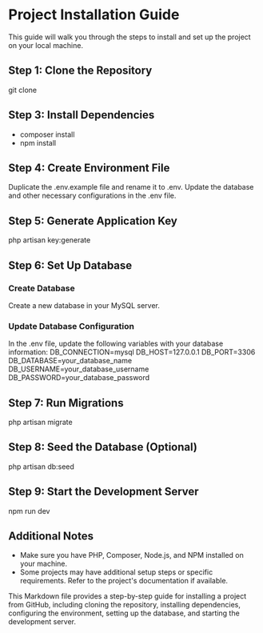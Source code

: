 # Project Installation Guide
This guide will walk you through the steps to install and set up the project on your local machine.

## Step 1: Clone the Repository
  git clone <URL>

## Step 3: Install Dependencies
  * composer install
  * npm install

## Step 4: Create Environment File
  Duplicate the .env.example file and rename it to .env. Update the database and other necessary configurations in the .env file.

## Step 5: Generate Application Key
  php artisan key:generate

## Step 6: Set Up Database
  ### Create Database
  Create a new database in your MySQL server.

  ### Update Database Configuration
  In the .env file, update the following variables with your database information:
    DB_CONNECTION=mysql
    DB_HOST=127.0.0.1
    DB_PORT=3306
    DB_DATABASE=your_database_name
    DB_USERNAME=your_database_username
    DB_PASSWORD=your_database_password

## Step 7: Run Migrations
  php artisan migrate

## Step 8: Seed the Database (Optional)
  php artisan db:seed

## Step 9: Start the Development Server
  npm run dev

## Additional Notes
  * Make sure you have PHP, Composer, Node.js, and NPM installed on your machine.
  * Some projects may have additional setup steps or specific requirements. Refer to the project's documentation if available.

  
This Markdown file provides a step-by-step guide for installing a project from GitHub, including cloning the repository, installing dependencies, configuring the environment, setting up the database, and starting the development server.
